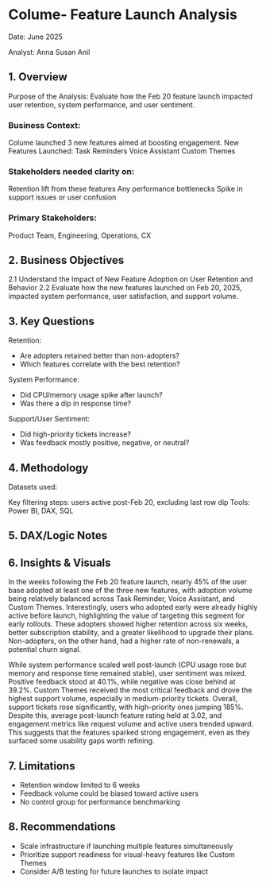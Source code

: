 # Colume- Feature Launch Analysis

Date: June 2025

Analyst: Anna Susan Anil

## 1. Overview
Purpose of the Analysis:
Evaluate how the Feb 20 feature launch impacted user retention, system performance, and user sentiment.

### Business Context:
Colume launched 3 new features aimed at boosting engagement. 
New Features Launched:
Task Reminders
Voice Assistant
Custom Themes

### Stakeholders needed clarity on:
Retention lift from these features
Any performance bottlenecks
Spike in support issues or user confusion

### Primary Stakeholders:
Product Team, Engineering, Operations, CX

## 2. Business Objectives
2.1 Understand the Impact of New Feature Adoption on User Retention and Behavior
2.2 Evaluate how the new features launched on Feb 20, 2025, impacted system performance, user satisfaction, and support volume.

## 3. Key Questions
Retention:
* Are adopters retained better than non-adopters?
* Which features correlate with the best retention?
  
System Performance:
* Did CPU/memory usage spike after launch?
* Was there a dip in response time?
  
Support/User Sentiment:
* Did high-priority tickets increase?
* Was feedback mostly positive, negative, or neutral?

## 4. Methodology
Datasets used:

Key filtering steps:
 users active post-Feb 20, excluding last row dip
Tools: Power BI, DAX, SQL

## 5. DAX/Logic Notes

## 6. Insights & Visuals
In the weeks following the Feb 20 feature launch, nearly 45% of the user base adopted at least one of the three new features, with adoption volume being relatively balanced across Task Reminder, Voice Assistant, and Custom Themes. Interestingly, users who adopted early were already highly active before launch, highlighting the value of targeting this segment for early rollouts. These adopters showed higher retention across six weeks, better subscription stability, and a greater likelihood to upgrade their plans. Non-adopters, on the other hand, had a higher rate of non-renewals, a potential churn signal.

While system performance scaled well post-launch (CPU usage rose but memory and response time remained stable), user sentiment was mixed. Positive feedback stood at 40.1%, while negative was close behind at 39.2%. Custom Themes received the most critical feedback and drove the highest support volume, especially in medium-priority tickets. Overall, support tickets rose significantly, with high-priority ones jumping 185%. Despite this, average post-launch feature rating held at 3.02, and engagement metrics like request volume and active users trended upward. This suggests that the features sparked strong engagement, even as they surfaced some usability gaps worth refining.

## 7. Limitations
* Retention window limited to 6 weeks
* Feedback volume could be biased toward active users
* No control group for performance benchmarking

## 8. Recommendations
* Scale infrastructure if launching multiple features simultaneously
* Prioritize support readiness for visual-heavy features like Custom Themes
* Consider A/B testing for future launches to isolate impact
